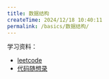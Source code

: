 ```yaml
---
title: 数据结构
createTime: 2024/12/18 10:40:11
permalink: /basics/数据结构/
---
```



学习资料：
- [leetcode](https://leetcode.cn/)
- [代码随想录](https://programmercarl.com/)